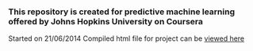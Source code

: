


### This repository is created for predictive machine learning offered by Johns Hopkins University on Coursera
  
  Started on 21/06/2014
  Compiled html file for project can be [viewed here](ashvani.github.io)
